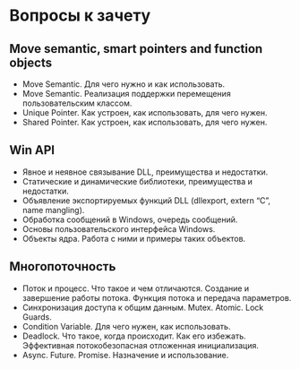 # Вопросы к зачету

## Move semantic, smart pointers and function objects
- Move Semantic. Для чего нужно и как использовать.
- Move Semantic. Реализация поддержки перемещения пользовательским классом.
- Unique Pointer. Как устроен, как использовать, для чего нужен.
- Shared Pointer. Как устроен, как использовать, для чего нужен.

## Win API
- Явное и неявное связывание DLL, преимущества и недостатки.
- Статические и динамические библиотеки, преимущества и недостатки.
- Объявление экспортируемых функций DLL (dllexport, extern “C”, name mangling).
- Обработка сообщений в Windows, очередь сообщений.
- Основы пользовательского интерфейса Windows.
- Объекты ядра. Работа с ними и примеры таких объектов.

## Многопоточность
- Поток и процесс. Что такое и чем отличаются. Создание и завершение работы потока. Функция потока и передача параметров.
- Синхронизация доступа к общим данным. Mutex. Atomic. Lock Guards.
- Condition Variable. Для чего нужен, как использовать.
- Deadlock. Что такое, когда происходит. Как его избежать. Эффективная потокобезопасная отложенная инициализация.
- Async. Future. Promise. Назначение и использование.